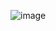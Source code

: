 ![image](https://user-images.githubusercontent.com/40190772/84557526-4bcb4380-ad2c-11ea-842d-fba4772e697c.png)
